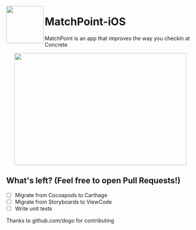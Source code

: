 <p><img align="left" width="100" height="100" src="https://github.com/lscardinali/MatchPoint-iOS/blob/master/MatchPoint/Assets.xcassets/AppIcon.appiconset/iconnnn-1.png?raw=true"></p>
<h1>MatchPoint-iOS</h1>
<p>MatchPoint is an app that improves the way you checkin at Concrete</p>

<p align="center">
  <img width="460" height="300" src="https://github.com/lscardinali/MatchPoint-iOS/blob/master/MatchPoint/Assets.xcassets/tutorial.imageset/tutorial.png">
</p>

## What's left? (Feel free to open Pull Requests!)
- [ ] Migrate from Cocoapods to Carthage
- [ ] Migrate from Storyboards to ViewCode
- [ ] Write unit tests

Thanks to github.com/dogo for contributing
